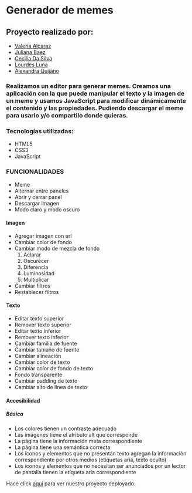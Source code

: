 # Generador de memes

## Proyecto realizado por:
- [Valeria Alcaraz](https://github.com/valeealcaraz)
- [Juliana Baez](https://github.com/julianabaezz)
- [Cecilia Da Silva](https://github.com/ceciliaads)
- [Lourdes Luna](https://github.com/lourdeslunaweb)
- [Alexandra Quijano](https://github.com/Alexaquijano22)

### Realizamos un editor para generar memes. Creamos una aplicación con la que puede manipular el texto y la imagen de un meme y usamos JavaScript para modificar dinámicamente el contenido y las propiedades. Pudiendo descargar el meme para usarlo y/o compartilo donde quieras.

### Tecnologías utilizadas:
- HTML5
- CSS3
- JavaScript

### FUNCIONALIDADES

- Meme
- Alternar entre paneles
- Abrir y cerrar panel
- Descargar imagen
- Modo claro y modo oscuro

#### Imagen

- Agregar imagen con url
- Cambiar color de fondo
- Cambiar modo de mezcla de fondo
    1. Aclarar
    2. Oscurecer
    3. Diferencia
    4. Luminosidad
    5. Multiplicar
- Cambiar filtros
- Restablecer filtros

#### Texto

- Editar texto superior
- Remover texto superior
- Editar texto inferior
- Remover texto inferior
- Cambiar familia de fuente
- Cambiar tamaño de fuente
- Cambiar alineación
- Cambiar color de texto
- Cambiar color de fondo de texto
- Fondo transparente
- Cambiar padding de texto
- Cambiar alto de línea de texto

#### Accesibilidad
##### Básica

- Los colores tienen un contraste adecuado
- Las imágenes tiene el atributo alt que corresponde
- La página tiene la información meta correspondiente
- La página tiene una semántica correcta
- Los íconos y elementos que no presentan texto agregan la información correspondiente por otros medios (etiquetas aria, texto oculto)
- Los íconos y elementos que no necesitan ser anunciados por un lector de pantalla tienen la etiqueta aria correspondiente


Hace click [aqui](https://julianabaezz.github.io/Generador-de-memes/) para ver nuestro proyecto deployado.
